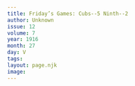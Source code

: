 ```yaml
---
title: Friday’s Games: Cubs--5 Ninth--2
author: Unknown
issue: 12
volume: 7
year: 1916
month: 27
day: V
tags:
layout: page.njk
image:
---
```

